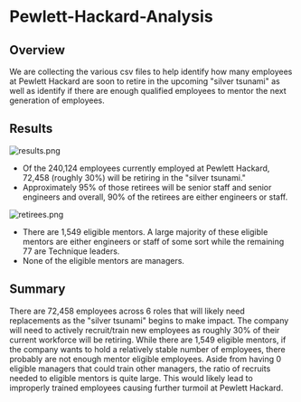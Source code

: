 # Pewlett-Hackard-Analysis

## Overview
We are collecting the various csv files to help identify how many employees at Pewlett Hackard are soon to retire in the upcoming "silver tsunami" as well as identify if there are enough qualified employees to mentor the next generation of employees.

## Results


![results.png](https://github.com/1fatpanda1/Pewlett-Hackard-Analysis-1/blob/main/Data/retirees%20by%20title.png)
- Of the 240,124 employees currently employed at Pewlett Hackard, 72,458 (roughly 30%) will be retiring in the "silver tsunami." 
- Approximately 95% of those retirees will be senior staff and senior engineers and overall, 90% of the retirees are either engineers or staff. 


![retirees.png](https://github.com/1fatpanda1/Pewlett-Hackard-Analysis-1/blob/main/Data/mentorship%20data.png)
- There are 1,549 eligible mentors. A large majority of these eligible mentors are either engineers or staff of some sort while the remaining 77 are Technique leaders.
- None of the eligible mentors are managers.

## Summary

There are 72,458 employees across 6 roles that will likely need replacements as the "silver tsunami" begins to make impact. The company will need to actively recruit/train new employees as roughly 30% of their current workforce will be retiring. While there are 1,549 eligible mentors, if the company wants to hold a relatively stable number of employees, there probably are not enough mentor eligible employees. Aside from having 0 eligible managers that could train other managers, the ratio of recruits needed to eligible mentors is quite large. This would likely lead to improperly trained employees causing further turmoil at Pewlett Hackard.
